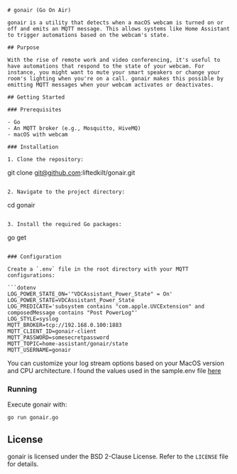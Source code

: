 ```
# gonair (Go On Air)

gonair is a utility that detects when a macOS webcam is turned on or off and emits an MQTT message. This allows systems like Home Assistant to trigger automations based on the webcam's state.

## Purpose

With the rise of remote work and video conferencing, it's useful to have automations that respond to the state of your webcam. For instance, you might want to mute your smart speakers or change your room's lighting when you're on a call. gonair makes this possible by emitting MQTT messages when your webcam activates or deactivates.

## Getting Started

### Prerequisites

- Go
- An MQTT broker (e.g., Mosquitto, HiveMQ)
- macOS with webcam

### Installation

1. Clone the repository:
   ```
   git clone git@github.com:liftedkilt/gonair.git
   ```

2. Navigate to the project directory:
   ```
   cd gonair
   ```

3. Install the required Go packages:
   ```
   go get
   ```

### Configuration

Create a `.env` file in the root directory with your MQTT configurations:

```dotenv
LOG_POWER_STATE_ON='"VDCAssistant_Power_State" = On'
LOG_POWER_STATE=VDCAssistant_Power_State
LOG_PREDICATE='subsystem contains "com.apple.UVCExtension" and composedMessage contains "Post PowerLog"'
LOG_STYLE=syslog
MQTT_BROKER=tcp://192.168.0.100:1883
MQTT_CLIENT_ID=gonair-client
MQTT_PASSWORD=somesecretpassword
MQTT_TOPIC=home-assistant/gonair/state
MQTT_USERNAME=gonair
```

You can customize your log stream options based on your MacOS version and CPU architecture. I found the values used in the sample.env file [here](https://stackoverflow.com/questions/60535678/macos-detect-when-camera-is-turned-on-off)

### Running

Execute gonair with:
```
go run gonair.go
```

## License

gonair is licensed under the BSD 2-Clause License. Refer to the `LICENSE` file for details.

```
